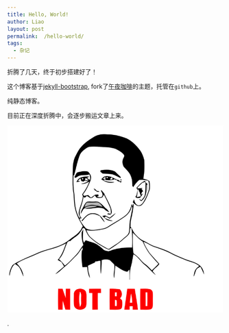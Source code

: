 ```yaml
---
title: Hello, World!
author: Liao
layout: post
permalink:  /hello-world/
tags:
  - 杂记
---
```


折腾了几天，终于初步搭建好了！

这个博客基于[jekyll-bootstrap][jekyll-bootstrap], fork了[午夜咖啡][jolestar]的主题，托管在`github`上。

<!--more-->

纯静态博客。

目前正在深度折腾中，会逐步搬运文章上来。

![](/images/hello-world/hello-world.png)


.


[jekyll-bootstrap]: http://jekyllbootstrap.com/ "jekyll"
[jolestar]: http://jolestar.com
